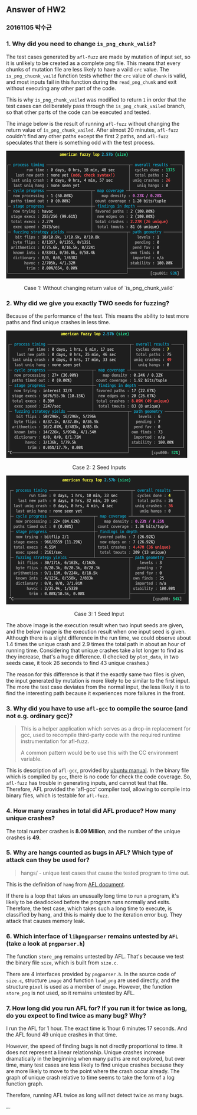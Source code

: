 ## Answer of HW2

### 20161105 박수근



### 1. Why did you need to change `is_png_chunk_valid`?

The test cases generated by `afl-fuzz` are made by mutation of input set, so it is unlikely to be created as a complete png file. This means that every chunks of mutation file are less likely to have a vaild `crc` value. The `is_png_chucnk_vaild` function tests whether the `crc` value of `chunk` is valid, and most inputs fail in this function during the `read_png_chunk` and exit without executing any other part of the code.

This is why `is_png_chunk_vailed` was modified to return `1` in order that the test cases can deliberately pass through the `is_png_chunk_vailed` branch, so that other parts of the code can be executed and tested.

The image below is the result of running `afl-fuzz` without changing the return value of `is_png_chunk_vailed`. After  almost 20 minutes, `afl-fuzz` couldn't find any other paths except the first 2 paths, and `afl-fuzz` speculates that there is something odd with the test process.

<img src="./imgs/1_vaild_chunk.png" alt="1_vaild_chunk" style="zoom:50%;" />

<p style="text-align: center;" >Case 1: Without changing return value of `is_png_chunk_vaild`</p>



### 2. Why did we give you exactly TWO seeds for fuzzing?

Because of the performance of the test. This means the ability to test more paths and find unique crashes in less time.

<img src="./imgs/seed_2.png" alt="seed_2" style="zoom:50%;" />

<p style="text-align: center;" >Case 2: 2 Seed Inputs</p>

<img src="./imgs/seed_1.png" alt="seed_1" style="zoom:50%;" />

<p style="text-align: center;" >Case 3: 1 Seed Input</p>

The above image is the execution result when two input seeds are given, and the below image is the execution result when one input seed is given. Although there is a slight difference in the run time, we could observe about 1.4 times the unique crash and 2.9 times the total path in about an hour of running time. Considering that unique crashes take a lot longer to find as they increase, that's a huge difference. (I checked by `plot_data`, in two seeds case, it took 26 seconds to find 43 unique crashes.)

The reason for this difference is that if the exactly same two files is given, the input generated by mutation is more likely to be similar to the first input. The more the test case deviates from the normal input, the less likely it is to find the interesting path because it experiences more failures in the front.



### 3. Why did you have to use `afl-gcc` to compile the source (and not e.g. ordinary gcc)?

>This  is  a  helper  application  which  serves  as a drop-in replacement for gcc, used to recompile third-party code with the required runtime instrumentation for afl-fuzz.
>
>A common pattern would be to use this with the CC environment variable.

This is description of `afl-gcc`, provided by [ubuntu manual](http://manpages.ubuntu.com/manpages/bionic/man1/afl-gcc.1.html). In the binary file which is compiled by `gcc`, there is no code for check the code coverage. So, `afl-fuzz` has trouble in generating inputs, and cannot test that file. Therefore, AFL provided the 'afl-gcc' compiler tool, allowing to compile into binary files, which is testable for `afl-fuzz`.



### 4. How many crashes in total did AFL produce? How many unique crashes?

The total number crashes is **8.09 Million**, and the number of the unique crashes is **49**.



### 5. Why are hangs counted as bugs in AFL? Which type of attack can they be used for?

>hangs/ - unique test cases that cause the tested program to time out.

This is the definition of `hang` from [AFL document](https://github.com/google/AFL). 

If there is a loop that takes an unusually long time to run a program, it's likely to be deadlocked before the program runs normally and exits. Therefore, the test case, which takes such a long time to execute, is classified by hang, and this is mainly due to the iteration error bug. They attack that causes memory leak.



### 6. Which interface of `libpngparser` remains untested by `AFL` (take a look at `pngparser.h`)

The function `store_png` remains untested by AFL. That's because we test the binary file `size`, which is built from `size.c`.

There are 4 interfaces provided by `pngparser.h`. In the source code of `size.c`, structure `image` and function `load_png` are used directly, and the structure `pixel` is used as a member of `image`. However, the function `store_png` is not used, so it remains untested by AFL.



### 7. How long did you run AFL for? If you run it for twice as long, do you expect to find twice as many bug? Why?

I run the AFL for 1 hour. The exact time is 1hour 6 minutes 17 seconds. And the AFL found 49 unique crashes in that time.

However, the speed of finding bugs is not directly proportional to time. It does not represent a linear relationship. Unique crashes increase dramatically in the beginning when many paths are not explored, but over time, many test cases are less likely to find unique crashes because they are more likely to move to the point where the crash occur already. The graph of unique crash relative to time seems to take the form of a log function graph.

Therefore, running AFL twice as long will not detect twice as many bugs.

<img src="/Users/soogeunpark/Desktop/Courses/2022-1st/computer_security/HWs/HW2/reports/imgs/chart.png" alt="chart" style="zoom:22%;" />



